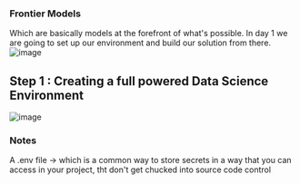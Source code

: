 ### Frontier Models
Which are basically models at the forefront of what's possible. 
In day 1 we are going to set up our environment and build our solution from there.
![image](https://github.com/user-attachments/assets/969d33bf-a8c2-4508-b276-064afc29083c)

## Step 1 : Creating a full powered Data Science Environment
![image](https://github.com/user-attachments/assets/d42e82ec-42ff-43f4-b6ae-d3cf538cc20a)

### Notes 

A .env file -> which is a common way to store secrets in a way that you can access in your project, tht don't get chucked into source code control
